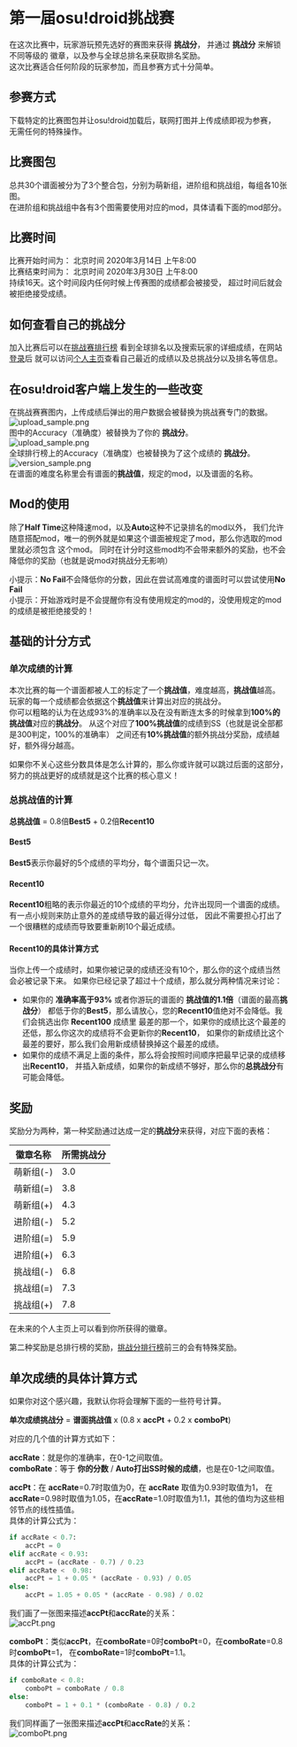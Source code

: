 # 第一届osu!droid挑战赛
在这次比赛中，玩家游玩预先选好的赛图来获得 **挑战分**， 并通过 **挑战分** 来解锁不同等级的
徽章，以及参与全球总排名来获取排名奖励。  
这次比赛适合任何阶段的玩家参加，而且参赛方式十分简单。

## 参赛方式
下载特定的比赛图包并让osu!droid加载后，联网打图并上传成绩即视为参赛，  
无需任何的特殊操作。

## 比赛图包
总共30个谱面被分为了3个整合包，分别为萌新组，进阶组和挑战组，每组各10张图。  
在进阶组和挑战组中各有3个图需要使用对应的mod，具体请看下面的mod部分。

## 比赛时间
比赛开始时间为： 北京时间 2020年3月14日 上午8:00  
比赛结束时间为： 北京时间 2020年3月30日 上午8:00  
持续16天。这个时间段内任何时候上传赛图的成绩都会被接受，
超过时间后就会被拒绝接受成绩。

## 如何查看自己的挑战分
加入比赛后可以在[挑战赛排行榜](http://ops.dgsrz.com/challenge_ranking.php)
看到全球排名以及搜索玩家的详细成绩，在网站[登录](http://ops.dgsrz.com/user/?action=login)后
就可以访问[个人主页](http://ops.dgsrz.com/challenge_profile.php)查看自己最近的成绩以及总挑战分以及排名等信息。

## 在osu!droid客户端上发生的一些改变
在挑战赛赛图内，上传成绩后弹出的用户数据会被替换为挑战赛专门的数据。  
![upload_sample.png](../img/upload_sample.png)  
图中的Accuracy（准确度）被替换为了你的 **挑战分**。  
![upload_sample.png](../img/upload_sample.png)  
全球排行榜上的Accuracy（准确度）也被替换为了这个成绩的 **挑战分**。  
![version_sample.png](../img/version_sample.png)  
在谱面的难度名称里会有谱面的**挑战值**，规定的mod，以及谱面的名称。

## Mod的使用
除了**Half Time**这种降速mod，以及**Auto**这种不记录排名的mod以外，
我们允许随意搭配mod，唯一的例外就是如果这个谱面被规定了mod，那么你选取的mod里就必须包含
这个mod。
同时在计分时这些mod均不会带来额外的奖励，也不会降低你的奖励（也就是说mod对挑战分无影响）

小提示：**No Fail**不会降低你的分数，因此在尝试高难度的谱面时可以尝试使用**No Fail**  
小提示：开始游戏时是不会提醒你有没有使用规定的mod的，没使用规定的mod的成绩是被拒绝接受的！


## 基础的计分方式
### 单次成绩的计算
本次比赛的每一个谱面都被人工的标定了一个**挑战值**，难度越高，**挑战值**越高。
玩家的每一个成绩都会依据这个**挑战值**来计算出对应的挑战分。  
你可以粗略的认为在达成93%的准确率以及在没有断连太多的时候拿到**100%**的**挑战值**对应的**挑战分**。
从这个对应了**100%挑战值**的成绩到SS（也就是说全部都是300判定，100%的准确率）
之间还有**10%挑战值**的额外挑战分奖励，成绩越好，额外得分越高。

如果你不关心这些分数具体是怎么计算的，那么你或许就可以跳过后面的这部分，
努力的挑战更好的成绩就是这个比赛的核心意义！

### 总挑战值的计算
**总挑战值** = 0.8倍**Best5** + 0.2倍**Recent10**
#### Best5
**Best5**表示你最好的5个成绩的平均分，每个谱面只记一次。

#### Recent10
**Recent10**粗略的表示你最近的10个成绩的平均分，允许出现同一个谱面的成绩。
有一点小规则来防止意外的差成绩导致的最近得分过低，
因此不需要担心打出了一个很糟糕的成绩而导致要重新刷10个最近成绩。

#### Recent10的具体计算方式
当你上传一个成绩时，如果你被记录的成绩还没有10个，那么你的这个成绩当然会必被记录下来。
如果你已经记录了超过十个成绩，那么就分两种情况来讨论：
* 如果你的 **准确率高于93%** 或者你游玩的谱面的 **挑战值的1.1倍**（谱面的最高**挑战分**）
都低于你的**Best5**，那么请放心，您的**Recent10**值绝对不会降低。我们会挑选出你 **Recent100** 成绩里
最差的那一个，如果你的成绩比这个最差的还低，那么你这次的成绩将不会更新你的**Recent10**，
如果你的新成绩比这个最差的要好，那么我们会用新成绩替换掉这个最差的成绩。
* 如果你的成绩不满足上面的条件，那么将会按照时间顺序把最早记录的成绩移出**Recent10**，
并插入新成绩，如果你的新成绩不够好，那么你的**总挑战分**有可能会降低。

## 奖励
奖励分为两种，第一种奖励通过达成一定的**挑战分**来获得，对应下面的表格：

| 徽章名称 | 所需挑战分 |
|-----------|-------|
|萌新组(-)   |3.0   |
|萌新组(=)   |3.8   |
|萌新组(+)   |4.3   |
|进阶组(-)   |5.2   |
|进阶组(=)   |5.9   |
|进阶组(+)   |6.3   |
|挑战组(-)   |6.8   |
|挑战组(=)   |7.3   |
|挑战组(+)   |7.8   |

在未来的个人主页上可以看到你所获得的徽章。

第二种奖励是总排行榜的奖励，[挑战分排行榜](http://ops.dgsrz.com/challenge_ranking.php)前三的会有特殊奖励。

## 单次成绩的具体计算方式
如果你对这个感兴趣，我默认你将会理解下面的一些符号计算。

**单次成绩挑战分** = **谱面挑战值** x (0.8 x **accPt** + 0.2 x **comboPt**)

对应的几个值的计算方式如下：

**accRate**：就是你的准确率，在0-1之间取值。  
**comboRate**：等于 **你的分数** / **Auto打出SS时候的成绩**，也是在0-1之间取值。

**accPt**：在 **accRate**=0.7时取值为0，在 **accRate** 取值为0.93时取值为1，
在 **accRate**=0.98时取值为1.05，在**accRate**=1.0时取值为1.1，其他的值均为这些相邻节点的线性插值。  
具体的计算公式为：
```python
if accRate < 0.7:
    accPt = 0
elif accRate < 0.93:
    accPt = (accRate - 0.7) / 0.23
elif accRate <  0.98:
    accPt = 1 + 0.05 * (accRate - 0.93) / 0.05
else:
    accPt = 1.05 + 0.05 * (accRate - 0.98) / 0.02
```
我们画了一张图来描述**accPt**和**accRate**的关系：  
![accPt.png](../img/accPt.png)

**comboPt**：类似**accPt**，在**comboRate**=0时**comboPt**=0，在**comboRate**=0.8时**comboPt**=1，
在**comboRate**=1时**comboPt**=1.1。  
具体的计算公式为：
```python
if comboRate < 0.8:
    comboPt = comboRate / 0.8
else:
    comboPt = 1 + 0.1 * (comboRate - 0.8) / 0.2
```
我们同样画了一张图来描述**accPt**和**accRate**的关系：  
![comboPt.png](../img/comboPt.png)
